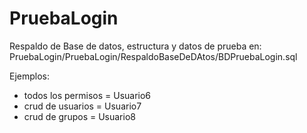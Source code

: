 # PruebaLogin

Respaldo de Base de datos, estructura y datos de prueba en:
  PruebaLogin/PruebaLogin/RespaldoBaseDeDAtos/BDPruebaLogin.sql
  
  Ejemplos: 
  - todos los permisos = Usuario6
  - crud de usuarios = Usuario7
  - crud de grupos = Usuario8
